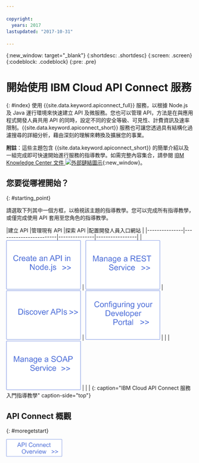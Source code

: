 ```yaml
---

copyright:
  years: 2017
lastupdated: "2017-10-31"

---
```



{:new_window: target="_blank"}
{:shortdesc: .shortdesc}
{:screen: .screen}
{:codeblock: .codeblock}
{:pre: .pre}

# 開始使用 IBM Cloud API Connect 服務
{: #index}
使用 {{site.data.keyword.apiconnect_full}} 服務，以根據 Node.js 及 Java 運行環境來快速建立 API 及微服務。您也可以管理 API，方法是在與應用程式開發人員共用 API 的同時，設定不同的安全等級、可見性、計費資訊及速率限制。{{site.data.keyword.apiconnect_short}} 服務也可讓您透過具有結構化過濾搜尋的詳細分析，藉由深刻的理解來轉換及擴展您的事業。

**附註**：這些主題包含 {{site.data.keyword.apiconnect_short}} 的簡單介紹以及一組完成即可快速開始進行服務的指導教學。如需完整內容集合，請參閱 [IBM Knowledge Center 文件 ![外部鏈結圖示](../../icons/launch-glyph.svg "外部鏈結圖示")](https://www.ibm.com/support/knowledgecenter/SSFS6T/mapfiles/getting_started_bluemix.html){:new_window}。

## 您要從哪裡開始？
{: #starting_point}

請選取下列其中一個方框，以檢視該主題的指導教學。您可以完成所有指導教學，或僅完成使用 API 套用至您角色的指導教學。

|建立 API |管理現有 API |探索 API
|配置開發人員入口網站 | 
|---------------|------------------------|---------------|-----------------|
| <a href="tutorials/tut_create_api_node.html"> <img src="/images/art_create_api_node.png" width="200" alt="使用 Node.js 建立 API" /></a> | <a href="tutorials/tut_rest_landing.html"> <img src="/images/art_manage_rest_service.png" width="200" alt="管理 REST 服務" /></a> | <a href="tutorials/tut_discover_apis.html"> <img src="/images/art_discover_apis.png" width="200" alt="探索 API" /></a> | <a href="tutorials/tut_config_dev_portal.html"> <img src="/images/art_configure_dev_portal.png" width="200" alt="配置開發人員入口網站" /></a> | 
| | <a href="tutorials/tut_manage_soap_api.html"> <img src="/images/art_manage_soap_service.png" width="200" alt="管理 SOAP 服務" /></a> | | |
{: caption="IBM Cloud API Connect 服務入門指導教學" caption-side="top"}

## API Connect 概觀
{: #moregetstart}

<a href="apic_overview.html"> <img src="/images/art_apic_overview.png" width="150" alt="API Connect 概觀資料的鏈結。"></a>




